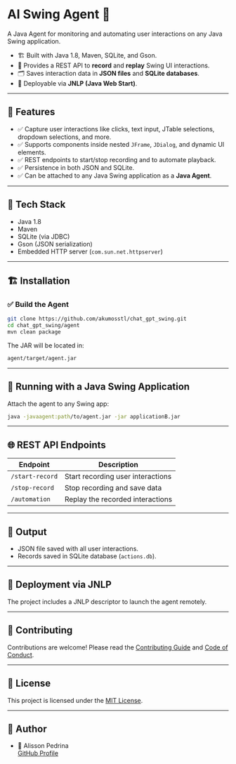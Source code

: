 
# AI Swing Agent 🎯

A Java Agent for monitoring and automating user interactions on any Java Swing application.

- 🏗️ Built with Java 1.8, Maven, SQLite, and Gson.
- 🔗 Provides a REST API to **record** and **replay** Swing UI interactions.
- 🗂️ Saves interaction data in **JSON files** and **SQLite databases**.
- 🚀 Deployable via **JNLP (Java Web Start)**.

---

## 🚀 Features

- ✅ Capture user interactions like clicks, text input, JTable selections, dropdown selections, and more.
- ✅ Supports components inside nested `JFrame`, `JDialog`, and dynamic UI elements.
- ✅ REST endpoints to start/stop recording and to automate playback.
- ✅ Persistence in both JSON and SQLite.
- ✅ Can be attached to any Java Swing application as a **Java Agent**.

---

## 🧰 Tech Stack

- Java 1.8
- Maven
- SQLite (via JDBC)
- Gson (JSON serialization)
- Embedded HTTP server (`com.sun.net.httpserver`)

---

## 🏗️ Installation

### ✅ Build the Agent

```bash
git clone https://github.com/akumosstl/chat_gpt_swing.git
cd chat_gpt_swing/agent
mvn clean package
```

The JAR will be located in:

```bash
agent/target/agent.jar
```

---

## 🚀 Running with a Java Swing Application

Attach the agent to any Swing app:

```bash
java -javaagent:path/to/agent.jar -jar applicationB.jar
```

---

## 🌐 REST API Endpoints

| Endpoint                 | Description                          |
|--------------------------|--------------------------------------|
| `/start-record`          | Start recording user interactions   |
| `/stop-record`           | Stop recording and save data        |
| `/automation`            | Replay the recorded interactions    |

---

## 📂 Output

- JSON file saved with all user interactions.
- Records saved in SQLite database (`actions.db`).

---

## 💾 Deployment via JNLP

The project includes a JNLP descriptor to launch the agent remotely.

---

## 🤝 Contributing

Contributions are welcome! Please read the [Contributing Guide](CONTRIBUTING.md) and [Code of Conduct](CODE_OF_CONDUCT.md).

---

## 📜 License

This project is licensed under the [MIT License](LICENSE).

---

## 🧠 Author

- 👤 Alisson Pedrina  
[GitHub Profile](https://github.com/akumosstl)
